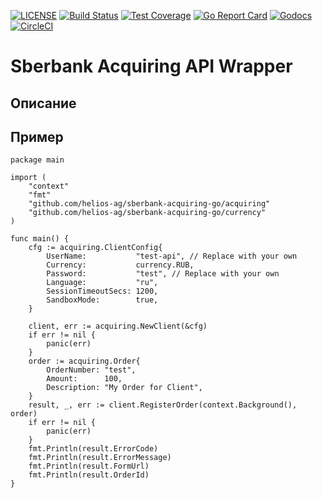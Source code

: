[![LICENSE](https://img.shields.io/badge/license-MIT-orange.svg)](LICENSE)
[![Build Status](https://travis-ci.com/helios-ag/sberbank-acquiring-go.svg?branch=master)](https://travis-ci.com/helios-ag/sberbank-acquiring-go)
[![Test Coverage](https://api.codeclimate.com/v1/badges/2d43f247eca97931f341/test_coverage)](https://codeclimate.com/github/helios-ag/sberbank-acquiring-go/test_coverage)
[![Go Report Card](https://goreportcard.com/badge/github.com/helios-ag/sberbank-acquiring-go)](https://goreportcard.com/report/github.com/helios-ag/sberbank-acquiring-go)
[![Godocs](https://img.shields.io/badge/golang-documentation-blue.svg)](https://godoc.org/github.com/helios-ag/sberbank-acquiring-go)
[![CircleCI](https://circleci.com/gh/helios-ag/sberbank-acquiring-go.svg?style=svg)](https://circleci.com/gh/helios-ag/sberbank-acquiring-go)
# Sberbank Acquiring API Wrapper

## Описание

## Пример

```golang
package main

import (
	"context"
	"fmt"
	"github.com/helios-ag/sberbank-acquiring-go/acquiring"
	"github.com/helios-ag/sberbank-acquiring-go/currency"
)

func main() {
	cfg := acquiring.ClientConfig{
		UserName:           "test-api", // Replace with your own
		Currency:           currency.RUB,
		Password:           "test", // Replace with your own
		Language:           "ru",
		SessionTimeoutSecs: 1200,
		SandboxMode:        true,
	}

	client, err := acquiring.NewClient(&cfg)
	if err != nil {
		panic(err)
	}
	order := acquiring.Order{
		OrderNumber: "test",
		Amount:      100,
		Description: "My Order for Client",
	}
	result, _, err := client.RegisterOrder(context.Background(), order)
	if err != nil {
		panic(err)
	}
	fmt.Println(result.ErrorCode)
	fmt.Println(result.ErrorMessage)
	fmt.Println(result.FormUrl)
	fmt.Println(result.OrderId)
}

```

